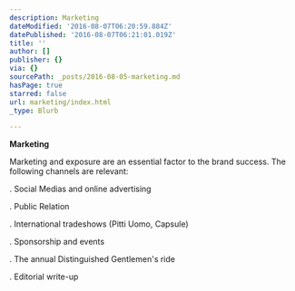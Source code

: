 ```yaml
---
description: Marketing
dateModified: '2016-08-07T06:20:59.884Z'
datePublished: '2016-08-07T06:21:01.019Z'
title: ''
author: []
publisher: {}
via: {}
sourcePath: _posts/2016-08-05-marketing.md
hasPage: true
starred: false
url: marketing/index.html
_type: Blurb

---
```

**Marketing**

Marketing and exposure are an essential factor to the brand success. The following channels are relevant:

. Social Medias and online advertising

. Public Relation

. International tradeshows (Pitti Uomo, Capsule)

. Sponsorship and events

. The annual Distinguished Gentlemen's ride

. Editorial write-up